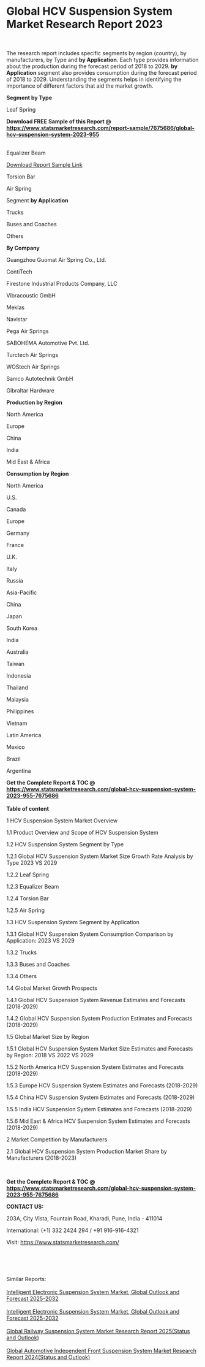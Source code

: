 <h1>Global HCV Suspension System Market Research Report 2023</h1><br/><p>The research report includes specific segments by region (country), by manufacturers, by Type and <strong>by Application</strong>. Each type provides information about the production during the forecast period of 2018 to 2029. <strong>by Application</strong> segment also provides consumption during the forecast period of 2018 to 2029. Understanding the segments helps in identifying the importance of different factors that aid the market growth.</p><p><strong>Segment by Type</strong></p><p>Leaf Spring</p><div><b>Download FREE Sample of this Report @ <a href="https://www.statsmarketresearch.com/download-free-sample/7675686/global-hcv-suspension-system-2023-955">https://www.statsmarketresearch.com/report-sample/7675686/global-hcv-suspension-system-2023-955</a></b></div><br><p>Equalizer Beam</p><p><a href="https://www.statsmarketresearch.com/download-free-sample/7675686/global-hcv-suspension-system-2023-955">Download Report Sample Link</a></p><p>Torsion Bar</p><p>Air Spring</p><p>Segment <strong>by Application</strong></p><p>Trucks</p><p>Buses and Coaches</p><p>Others</p><p><strong>By Company</strong></p><p>Guangzhou Guomat Air Spring Co., Ltd.</p><p>ContiTech</p><p>Firestone Industrial Products Company, LLC</p><p>Vibracoustic GmbH</p><p>Meklas</p><p>Navistar</p><p>Pega Air Springs</p><p>SABOHEMA Automotive Pvt. Ltd.</p><p>Turctech Air Springs</p><p>WOStech Air Springs</p><p>Samco Autotechnik GmbH</p><p>Gibraltar Hardware</p><p><strong>Production by Region</strong></p><p>North America</p><p>Europe</p><p>China</p><p>India</p><p>Mid East & Africa</p><p><strong>Consumption by Region</strong></p><p>North America</p><p>U.S.</p><p>Canada</p><p>Europe</p><p>Germany</p><p>France</p><p>U.K.</p><p>Italy</p><p>Russia</p><p>Asia-Pacific</p><p>China</p><p>Japan</p><p>South Korea</p><p>India</p><p>Australia</p><p>Taiwan</p><p>Indonesia</p><p>Thailand</p><p>Malaysia</p><p>Philippines</p><p>Vietnam</p><p>Latin America</p><p>Mexico</p><p>Brazil</p><p>Argentina</p><div><b>Get the Complete Report & TOC @ <a href="https://www.statsmarketresearch.com/global-hcv-suspension-system-2023-955-7675686">https://www.statsmarketresearch.com/global-hcv-suspension-system-2023-955-7675686</a></b></div><br><b>Table of content</b><p>1 HCV Suspension System Market Overview<br />
 
  1.1 Product Overview and Scope of HCV Suspension System<br />
 
  1.2 HCV Suspension System Segment by Type<br />
 
  1.2.1 Global HCV Suspension System Market Size Growth Rate Analysis by Type 2023 VS 2029<br />
 
  1.2.2 Leaf Spring<br />
 
  1.2.3 Equalizer Beam<br />
 
  1.2.4 Torsion Bar<br />
 
  1.2.5 Air Spring<br />
 
  1.3 HCV Suspension System Segment by Application<br />
 
  1.3.1 Global HCV Suspension System Consumption Comparison by Application: 2023 VS 2029<br />
 
  1.3.2 Trucks<br />
 
  1.3.3 Buses and Coaches<br />
 
  1.3.4 Others<br />
 
  1.4 Global Market Growth Prospects<br />
 
  1.4.1 Global HCV Suspension System Revenue Estimates and Forecasts (2018-2029)<br />
 
  1.4.2 Global HCV Suspension System Production Estimates and Forecasts (2018-2029)<br />
 
  1.5 Global Market Size by Region<br />
 
  1.5.1 Global HCV Suspension System Market Size Estimates and Forecasts by Region: 2018 VS 2022 VS 2029<br />
 
  1.5.2 North America HCV Suspension System Estimates and Forecasts (2018-2029)<br />
 
  1.5.3 Europe HCV Suspension System Estimates and Forecasts (2018-2029)<br />
 
  1.5.4 China HCV Suspension System Estimates and Forecasts (2018-2029)<br />
 
  1.5.5 India HCV Suspension System Estimates and Forecasts (2018-2029)<br />
 
  1.5.6 Mid East & Africa HCV Suspension System Estimates and Forecasts (2018-2029)<br />
 
 2 Market Competition by Manufacturers<br />
 
  2.1 Global HCV Suspension System Production Market Share by Manufacturers (2018-2023)<br />
 
  <br><div><b>Get the Complete Report & TOC @ <a href="https://www.statsmarketresearch.com/global-hcv-suspension-system-2023-955-7675686">https://www.statsmarketresearch.com/global-hcv-suspension-system-2023-955-7675686</a></b></div></p>
 
 <b>CONTACT US:</b><br>
 
 203A, City Vista, Fountain Road, Kharadi, Pune, India - 411014 <br>
 
 International: (+1) 332 2424 294 / +91 916-916-4321<br>
 
 Visit: <a href="https://www.statsmarketresearch.com/">https://www.statsmarketresearch.com/</a>
 
 <br>
 
 <br><br>Similar Reports: <br><br><a href="https://www.statsmarketresearch.com/global-intelligent-electronic-suspension-system-forecast-2025-2032-984-8034923">Intelligent Electronic Suspension System Market, Global Outlook and Forecast 2025-2032</a><br><br><a href="https://www.statsmarketresearch.com/global-intelligent-electronic-suspension-system-forecast-2025-2032-742-8034722">Intelligent Electronic Suspension System Market, Global Outlook and Forecast 2025-2032</a><br><br><a href="https://www.statsmarketresearch.com/global-railway-suspension-system-2025-391-8024080">Global Railway Suspension System Market Research Report 2025(Status and Outlook)</a><br><br><a href="https://www.statsmarketresearch.com/global-automotive-independent-front-suspension-system-2024-445-7992540">Global Automotive Independent Front Suspension System Market Research Report 2024(Status and Outlook)</a><br><br>
